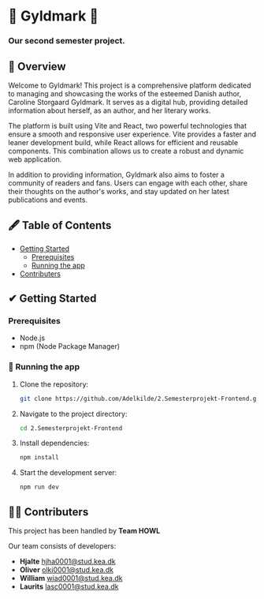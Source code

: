 # 🌼 Gyldmark 🌼

### Our second semester project.

## 📃 Overview

Welcome to Gyldmark! This project is a comprehensive platform dedicated to managing and showcasing the works of the esteemed Danish author, Caroline Storgaard Gyldmark. It serves as a digital hub, providing detailed information about herself, as an author, and her literary works.

The platform is built using Vite and React, two powerful technologies that ensure a smooth and responsive user experience. Vite provides a faster and leaner development build, while React allows for efficient and reusable components. This combination allows us to create a robust and dynamic web application.

In addition to providing information, Gyldmark also aims to foster a community of readers and fans. Users can engage with each other, share their thoughts on the author's works, and stay updated on her latest publications and events.

## 🖋 Table of Contents

- [Getting Started](#getting-started)
  - [Prerequisites](#prerequisites)
  - [Running the app](#Running-the-app)
- [Contributers](#Contributers)

## ✔ Getting Started

### Prerequisites

- Node.js
- npm (Node Package Manager)

### 🎯 Running the app

1. Clone the repository:

   ```bash
   git clone https://github.com/Adelkilde/2.Semesterprojekt-Frontend.git
   ```

2. Navigate to the project directory:
   ```bash
   cd 2.Semesterprojekt-Frontend
   ```
3. Install dependencies:
   ```bash
   npm install
   ```
4. Start the development server:
   ```bash
   npm run dev
   ```

## 👨‍💻 Contributers

This project has been handled by **Team HOWL**

Our team consists of developers:

- **Hjalte** hjha0001@stud.kea.dk
- **Oliver** olki0001@stud.kea.dk
- **William** wiad0001@stud.kea.dk
- **Laurits** lasc0001@stud.kea.dk
